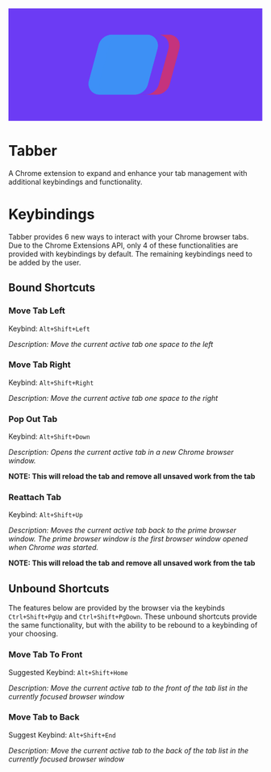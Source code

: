 <p align="center">
  <img src="icons/Tabber_BG_Wide.png">
</p>

# Tabber
A Chrome extension to expand and enhance your tab management with additional keybindings and functionality.

# Keybindings
Tabber provides 6 new ways to interact with your Chrome browser tabs. Due to the Chrome Extensions API, only 4 of these functionalities are provided with keybindings by default. The remaining keybindings need to be added by the user.

## Bound Shortcuts
### Move Tab Left
Keybind: `Alt+Shift+Left`

*Description:  Move the current active tab one space to the left*

### Move Tab Right
Keybind: `Alt+Shift+Right`

*Description: Move the current active tab one space to the right*

### Pop Out Tab
Keybind: `Alt+Shift+Down`

*Description: Opens the current active tab in a new Chrome browser window.*

**NOTE: This will reload the tab and remove all unsaved work from the tab**

### Reattach Tab
Keybind: `Alt+Shift+Up`

*Description: Moves the current active tab back to the prime browser window. The prime browser window is the first browser window opened when Chrome was started.* 

**NOTE: This will reload the tab and remove all unsaved work from the tab**

## Unbound Shortcuts
The features below are provided by the browser via the keybinds `Ctrl+Shift+PgUp` and `Ctrl+Shift+PgDown`. These unbound shortcuts provide the same functionality, but with the ability to be rebound to a keybinding of your choosing.

### Move Tab To Front
Suggested Keybind: `Alt+Shift+Home`

*Description: Move the current active tab to the front of the tab list in the currently focused browser window*

### Move Tab to Back
Suggest Keybind: `Alt+Shift+End`

*Description: Move the current active tab to the back of the tab list in the currently focused browser window*

